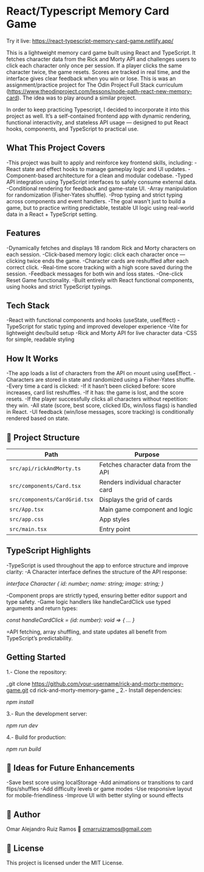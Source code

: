 # **React/Typescript Memory Card Game**

Try it live: https://react-typescript-memory-card-game.netlify.app/

This is a lightweight memory card game built using React and TypeScript. It fetches character data from the Rick and Morty API and challenges users to click each character only once per session. If a player clicks the same character twice, the game resets. Scores are tracked in real time, and the interface gives clear feedback when you win or lose. This is was an assignment/practice project for The Odin Project Full Stack curriculum (https://www.theodinproject.com/lessons/node-path-react-new-memory-card). The idea was to play around a similar project. 

In order to keep practicing Typescript, I decided to incorporate it into this project as well. It’s a self-contained frontend app with dynamic rendering, functional interactivity, and stateless API usage — designed to put React hooks, components, and TypeScript to practical use.

## **What This Project Covers**


-This project was built to apply and reinforce key frontend skills, including:
-React state and effect hooks to manage gameplay logic and UI updates.
-Component-based architecture for a clean and modular codebase.
-Typed API integration using TypeScript interfaces to safely consume external data.
-Conditional rendering for feedback and game-state UI.
-Array manipulation for randomization (Fisher-Yates shuffle).
-Prop typing and strict typing across components and event handlers.
-The goal wasn't just to build a game, but to practice writing predictable, testable UI logic using real-world data in a React + TypeScript setting.

## **Features**

-Dynamically fetches and displays 18 random Rick and Morty characters on each session.
-Click-based memory logic: click each character once — clicking twice ends the game.
-Character cards are reshuffled after each correct click.
-Real-time score tracking with a high score saved during the session.
-Feedback messages for both win and loss states.
-One-click Reset Game functionality.
-Built entirely with React functional components, using hooks and strict TypeScript typings.

## **Tech Stack**

-React with functional components and hooks (useState, useEffect)
-TypeScript for static typing and improved developer experience
-Vite for lightweight dev/build setup
-Rick and Morty API for live character data
-CSS for simple, readable styling

## **How It Works**

-The app loads a list of characters from the API on mount using useEffect.
-Characters are stored in state and randomized using a Fisher-Yates shuffle.
-Every time a card is clicked:
-If it hasn’t been clicked before: score increases, card list reshuffles.
-If it has: the game is lost, and the score resets.
-If the player successfully clicks all characters without repetition: they win.
-All state (score, best score, clicked IDs, win/loss flags) is handled in React.
-UI feedback (win/lose messages, score tracking) is conditionally rendered based on state.

## 📁 Project Structure

| Path                          | Purpose                                 |
|-------------------------------|-----------------------------------------|
| `src/api/rickAndMorty.ts`     | Fetches character data from the API     |
| `src/components/Card.tsx`     | Renders individual character card       |
| `src/components/CardGrid.tsx` | Displays the grid of cards              |
| `src/App.tsx`                 | Main game component and logic           |
| `src/app.css`                 | App styles                              |
| `src/main.tsx`                | Entry point                             |


## **TypeScript Highlights**

-TypeScript is used throughout the app to enforce structure and improve clarity:
-A Character interface defines the structure of the API response:

_interface Character {
  id: number;
  name: string;
  image: string;
}_

-Component props are strictly typed, ensuring better editor support and type safety.
-Game logic handlers like handleCardClick use typed arguments and return types:

_const handleCardClick = (id: number): void => { ... }_

=API fetching, array shuffling, and state updates all benefit from TypeScript’s predictability.

## **Getting Started**


1.- Clone the repository:


_git clone https://github.com/your-username/rick-and-morty-memory-game.git
cd rick-and-morty-memory-game
_
2.- Install dependencies:

_npm install_

3.- Run the development server:

_npm run dev_

4.- Build for production:

_npm run build_


## 🧩 **Ideas for Future Enhancements**

-Save best score using localStorage
-Add animations or transitions to card flips/shuffles
-Add difficulty levels or game modes
-Use responsive layout for mobile-friendliness
-Improve UI with better styling or sound effects

## 👤 Author

Omar Alejandro Ruiz Ramos
📧 omarruizramos@gmail.com

## 📄 License
 
This project is licensed under the MIT License.
